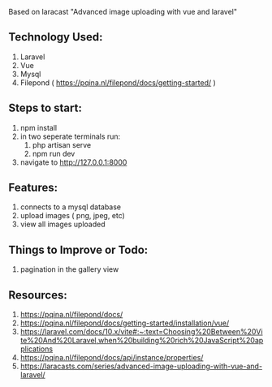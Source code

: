 Based on laracast "Advanced image uploading with vue and laravel"

## Technology Used:

1. Laravel
2. Vue
3. Mysql
4. Filepond ( https://pqina.nl/filepond/docs/getting-started/ )

## Steps to start:

1. npm install
2. in two seperate terminals run: 
   1. php artisan serve
   2. npm run dev
3. navigate to http://127.0.0.1:8000

## Features:

1. connects to a mysql database
2. upload images ( png, jpeg, etc)
3. view all images uploaded

## Things to Improve or Todo:

1. pagination in the gallery view

## Resources:

1. https://pqina.nl/filepond/docs/
2. https://pqina.nl/filepond/docs/getting-started/installation/vue/
3. https://laravel.com/docs/10.x/vite#:~:text=Choosing%20Between%20Vite%20And%20Laravel,when%20building%20rich%20JavaScript%20applications
4. https://pqina.nl/filepond/docs/api/instance/properties/
5. https://laracasts.com/series/advanced-image-uploading-with-vue-and-laravel/
